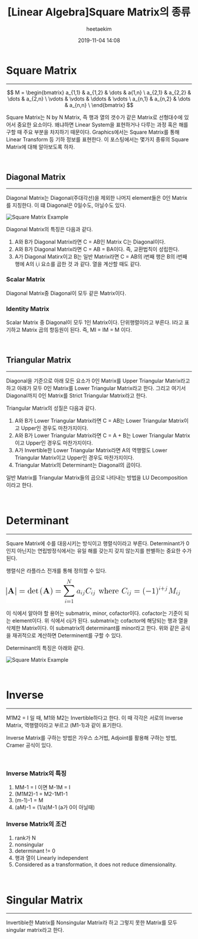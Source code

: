 ﻿---
title: "[Linear Algebra]Square Matrix의 종류"
layout: post
date: 2019-11-04 14:08
image: /assets/images/markdown.jpg
headerImage: false
tag:
- Graphics
- Linear Algebra
- Square Matrix
category: blog
author: heetaekim
description: Square Matrix 종류
---
# Square Matrix
----

$$ M = \begin{bmatrix} a_{1,1} & a_{1,2} & \dots & a{1,n} \ a_{2,1} & a_{2,2} & \dots & a_{2,n} \ \vdots & \vdots & \ddots & \vdots \ a_{n,1} & a_{n,2} & \dots & a_{n,n} \ \end{bmatrix} $$

Square Matrix는 N by N Matrix, 즉 행과 열의 갯수가 같은 Matrix로 선형대수에 있어서 중요한 요소이다. 왜냐하면 Linear System을 표현하거나 다루는 과정 혹은 해를 구할 때 주요 부분을 차지하기 때문이다. Graphics에서는 Square Matrix를 통해 Linear Transform 등 기하 정보를 표현한다. 이 포스팅에서는 몇가지 종류의 Square Matrix에 대해 알아보도록 하자.

&nbsp;&nbsp;&nbsp;&nbsp;
## Diagonal Matrix
----
Diagonal Matrix는 Diagonal(주대각선)을 제외한 나머지 element들은 0인 Matrix를 지칭한다. 이 떄 Diagonal은 0일수도, 아닐수도 있다. 

![Square Matrix Example](/assets/images/post/2019-11-04-Square-Matrix/SquareMatrix.jpg)

Diagonal Matrix의 특징은 다음과 같다.
1. A와 B가 Diagonal Matrix라면 C = AB인 Matrix C는 Diagonal이다.
2. A와 B가 Diagonal Matrix라면 C = AB = BA이다. 즉, 교환법칙이 성립한다.
3. A가 Diagonal Matirx이고 B는 일반 Matrix라면 C = AB의 i번째 행은 B의 i번째 행에 A의 i,i 요소를 곱한 것 과 같다. 열을 계산할 때도 같다.

### Scalar Matrix
Diagonal Matrix중 Diagonal이 모두 같은 Matrix이다.

### Identity Matrix
Scalar Matrix 중 Diagonal이 모두 1인 Matrix이다. 단위행렬이라고 부른다. I라고 표기하고 Matrix 곱의 항등원이 된다. 즉, MI = IM = M 이다.

&nbsp;&nbsp;&nbsp;&nbsp;

## Triangular Matrix
----
Diagonal을 기준으로 아래 모든 요소가 0인 Matrix를 Upper Triangular Matrix라고 하고 아래가 모두 0인 Matrix를 Lower Triangular Matrix라고 한다. 그리고 여기서 Diagonal까지 0인 Matrix를 Strict Triangular Matrix라고 한다.

Triangular Matrix의 성질은 다음과 같다.
1. A와 B가 Lower Triangular Matrix라면 C = AB는 Lower Triangular Matrix이고 Upper인 경우도 마찬가지이다.
2. A와 B가 Lower Triangular Matrix라면 C = A + B는 Lower Triangular Matrix이고 Upper인 경우도 마찬가지이다.
3. A가 Invertible한 Lower Triangular Matrix라면 A의 역행렬도 Lower Triangular Matrix이고 Upper인 경우도 마찬가지이다.
4. Triangular Matrix의 Determinant는 Diagonal의 곱이다.

일반 Matrix를 Triangular Matrix들의 곱으로 나타내는 방법을 LU Decomposition이라고 한다.

&nbsp;&nbsp;&nbsp;&nbsp;

# Determinant
----
Square Matrix에 수를 대응시키는 방식이고 행렬식이라고 부른다. Determinant가 0인지 아닌지는 연립방정식에서는 유일 해를 갖는지 갖지 않는지를 판별하는 중요한 수가 된다.

행렬식은 라플라스 전개를 통해 정의할 수 있다.

![라플라스 전개](/assets/images/post/2019-11-04-Square-Matrix/Determinant.jpg)

이 식에서 알아야 할 용어는 submatrix, minor, cofactor이다. cofactor는 기준이 되는 element이다. 위 식에서 cij가 된다. submatrix는 cofactor에 해당되는 행과 열을 삭제한 Matrix이다. 이 submatrix의 determinant를 minor라고 한다. 위와 같은 공식을 재귀적으로 계산하면 Determinent를 구할 수 있다.

Determinant의 특징은 아래와 같다.

![Square Matrix Example](/assets/images/post/2019-11-04-Square-Matrix/SquareMatrix.jpg)

&nbsp;&nbsp;&nbsp;&nbsp;

# Inverse
----
M1M2 = I 일 때, M1와 M2는 Invertible하다고 한다. 이 때 각각은 서로의 Inverse Matrix, 역행렬이라고 부르고 (M1-1)과 같이 표기한다.

Inverse Matrix를 구하는 방법은 가우스 소거법, Adjoint를 활용해 구하는 방법, Cramer 공식이 있다.

&nbsp;&nbsp;&nbsp;&nbsp;

### Inverse Matrix의 특징
1. MM-1 = I 이면 M-1M = I
2. (M1M2)-1 = M2-1M1-1
3. (m-1)-1 = M
4. (aM)-1 = (1/a)M-1 (a가 0이 아닐때)


### Inverse Matrix의 조건
1. rank가 N
2. nonsingular
3. determinant != 0
4. 행과 열이 Linearly independent
5. Considered as a transformation, it does not reduce dimensionality.


&nbsp;&nbsp;&nbsp;&nbsp;

# Singular Matrix
----
Invertible한 Matrix를 Nonsingular Matrix라 하고 그렇지 못한 Matrix를 모두 singular matrix라고 한다.